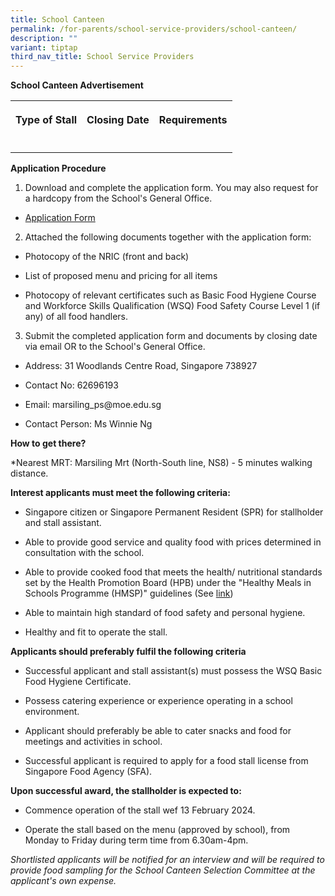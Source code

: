 ```yaml
---
title: School Canteen
permalink: /for-parents/school-service-providers/school-canteen/
description: ""
variant: tiptap
third_nav_title: School Service Providers
---
```

<p><strong>School Canteen Advertisement</strong>
</p>
<table>
<tbody>
<tr>
<th rowspan="1" colspan="1">
<p>Type of Stall</p>
</th>
<th rowspan="1" colspan="1">
<p>Closing Date</p>
</th>
<th rowspan="1" colspan="1">
<p>Requirements</p>
</th>
</tr>
<tr>
<td rowspan="1" colspan="1">
<p></p>
</td>
<td rowspan="1" colspan="1">
<p></p>
</td>
<td rowspan="1" colspan="1">
<p></p>
</td>
</tr>
</tbody>
</table>
<p><strong>Application Procedure</strong>
</p>
<ol data-tight="true" class="tight">
<li>
<p>Download and complete the application form. You may also request for a
hardcopy from the School's General Office.</p>
</li>
</ol>
<ul data-tight="true" class="tight">
<li>
<p><a href="/files/Application_Form_for_canteen.pdf" rel="noopener noreferrer nofollow" target="_blank">Application Form</a>
</p>
</li>
</ul>
<ol start="2" data-tight="true" class="tight">
<li>
<p>Attached the following documents together with the application form:</p>
</li>
</ol>
<ul data-tight="true" class="tight">
<li>
<p>Photocopy of the NRIC (front and back)</p>
</li>
<li>
<p>List of proposed menu and pricing for all items</p>
</li>
<li>
<p>Photocopy of relevant certificates such as Basic Food Hygiene Course and
Workforce Skills Qualification (WSQ) Food Safety Course Level 1 (if any)
of all food handlers.</p>
</li>
</ul>
<ol start="3" data-tight="true" class="tight">
<li>
<p>Submit the completed application form and documents by closing date via
email OR to the School's General Office.</p>
</li>
</ol>
<ul data-tight="true" class="tight">
<li>
<p>Address: 31 Woodlands Centre Road, Singapore 738927</p>
</li>
<li>
<p>Contact No: 62696193</p>
</li>
<li>
<p>Email: marsiling_ps@moe.edu.sg</p>
</li>
<li>
<p>Contact Person: Ms Winnie Ng</p>
</li>
</ul>
<p><strong>How to get there?</strong>
</p>
<p>*Nearest MRT: Marsiling Mrt (North-South line, NS8) - 5 minutes walking
distance.</p>
<p><strong>Interest applicants must meet the following criteria:</strong>
</p>
<ul data-tight="true" class="tight">
<li>
<p>Singapore citizen or Singapore Permanent Resident (SPR) for stallholder
and stall assistant.</p>
</li>
<li>
<p>Able to provide good service and quality food with prices determined in
consultation with the school.</p>
</li>
<li>
<p>Able to provide cooked food that meets the health/ nutritional standards
set by the Health Promotion Board (HPB) under the "Healthy Meals in Schools
Programme (HMSP)" guidelines (See <a href="https://www.hpb.gov.sg/schools/school-programmes/healthy-meals-in-schools-programme" rel="noopener noreferrer nofollow" target="_blank">link</a>)</p>
</li>
<li>
<p>Able to maintain high standard of food safety and personal hygiene.</p>
</li>
<li>
<p>Healthy and fit to operate the stall.</p>
</li>
</ul>
<p><strong>Applicants should preferably fulfil the following criteria</strong>
</p>
<ul data-tight="true" class="tight">
<li>
<p>Successful applicant and stall assistant(s) must possess the WSQ Basic
Food Hygiene Certificate.</p>
</li>
<li>
<p>Possess catering experience or experience operating in a school environment.</p>
</li>
<li>
<p>Applicant should preferably be able to cater snacks and food for meetings
and activities in school.</p>
</li>
<li>
<p>Successful applicant is required to apply for a food stall license from
Singapore Food Agency (SFA).</p>
</li>
</ul>
<p><strong>Upon successful award, the stallholder is expected to:</strong>
</p>
<ul data-tight="true" class="tight">
<li>
<p>Commence operation of the stall wef 13 February 2024.</p>
</li>
<li>
<p>Operate the stall based on the menu (approved by school), from Monday
to Friday during term time from 6.30am-4pm.</p>
</li>
</ul>
<p><em>Shortlisted applicants will be notified for an interview and will be required to provide food sampling for the School Canteen Selection Committee at the applicant's own expense.</em>
</p>